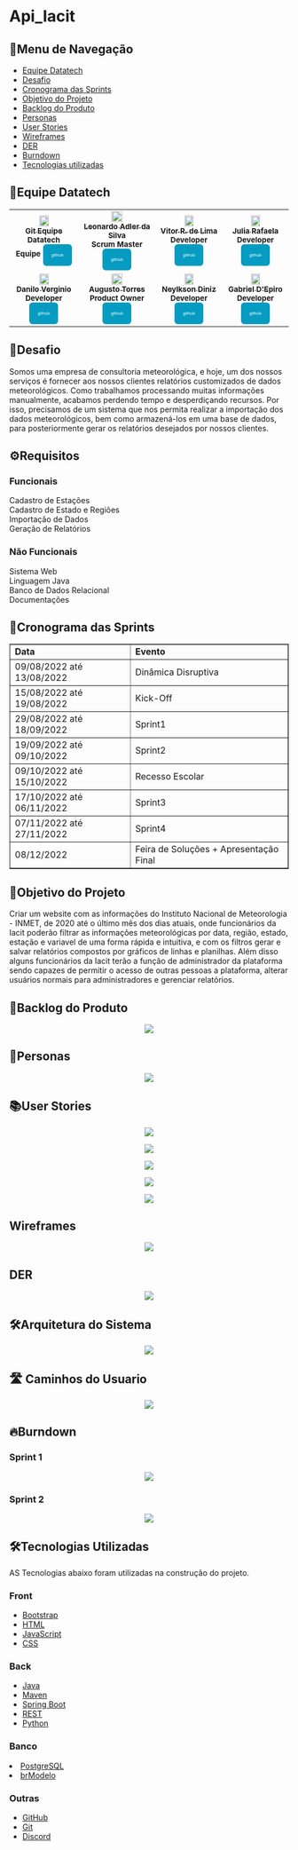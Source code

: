 # Api_Iacit

<h2>📜Menu de Navegação</h2>

- [Equipe Datatech](#equipe-datatech)
- [Desafio](#desafio)
- [Cronograma das Sprints](#cronograma-das-sprints)
- [Objetivo do Projeto](#objetivo-do-projeto)
- [Backlog do Produto](#backlog-do-produto)
- [Personas](#personas)
- [User Stories](#user-stories)
- [Wireframes](#wireframes)
- [DER](#der)
- [Burndown](#burndown)
- [Tecnologias utilizadas](#tecnologias-utilizadas)


</table>
<h2>🎲Equipe Datatech</h2>
<table>
<tr>
<td align="center">
    
<a href="https://github.com/DatatechOffice">    
<img src="https://avatars.githubusercontent.com/u/100881194?v=4" width = "40%">            
<br />
<sub><b>Git Equipe Datatech</b></sub>
<br />
</a>
<sub><b>Equipe</b></sub>
<sub><b><a href="https://github.com/DatatechOffice"><button style="background: #069cc2; border-radius: 6px; padding: 15px; cursor: pointer; color: #fff; border: none; font-size: 8px;">github</button></a></b></sub> 

<td align="center">
    
<a href="https://github.com/LeoAdlerr">
<img src="https://avatars.githubusercontent.com/u/88751032?v=4" width = "40%">            
<br />
<sub><b>Leonardo Adler da Silva</b></sub>
<br />
</a>
<sub><b>Scrum Master</b></sub>
<sub><b><a href="https://github.com/LeoAdlerr"><button style="background: #069cc2; border-radius: 6px; padding: 15px; cursor: pointer; color: #fff; border: none; font-size: 8px;">github</button></a></b></sub> 
<td align="center">
    
<a href="https://github.com/VilRL">
<img src="https://avatars.githubusercontent.com/u/56142288?v=4" width = "40%"> 
<br />
<sub><b>Vitor R. de Lima</b></sub>
<br />
</a>
<sub><b>Developer</b></sub>
<sub><b><a href="https://github.com/VilRL"><button style="background: #069cc2; border-radius: 6px; padding: 15px; cursor: pointer; color: #fff; border: none; font-size: 8px;">github</button></a></b></sub> 
<br />
</td>
<td align="center">
    
<a href="https://github.com/jufaela">
 <img src="https://avatars.githubusercontent.com/u/79148564?v=4" width = "40%"> 
<br />
<sub><b>Julia Rafaela</b></sub>
<br />
</a>
<sub><b>Developer</b></sub>
<sub><b><a href="https://github.com/jufaela"><button style="background: #069cc2; border-radius: 6px; padding: 15px; cursor: pointer; color: #fff; border: none; font-size: 8px;">github</button></a></b></sub> 
<br />
</td>
</tr>
<tr>
<td align="center">
       
<a href="https://github.com/Daniloel">
<img src="https://avatars.githubusercontent.com/u/88066389?v=4" width = "40%"> 
<br />
<sub><b>Danilo Verginio</b></sub>
<br />
</a>
<sub><b>Developer</b></sub>
<sub><b><a href="https://github.com/Daniloel"><button style="background: #069cc2; border-radius: 6px; padding: 15px; cursor: pointer; color: #fff; border: none; font-size: 8px;">github</button></a></b></sub>
<br />
</td>
<td align="center">
    
<a href="https://github.com/MrZeroLeft">   
<img src="https://avatars.githubusercontent.com/u/77200265?v=4" width = "40%"> 
<br />
<sub><b>Augusto Torres</b></sub>
<br />
</a>
<sub><b>Product Owner</b></sub>
<sub><b><a href="https://github.com/MrZeroLeft"><button style="background: #069cc2; border-radius: 6px; padding: 15px; cursor: pointer; color: #fff; border: none; font-size: 8px;">github</button></a></b></sub>
<br />
</td>

<td align="center">
    
<a href="https://github.com/NeyDiniz">
<img src="https://avatars.githubusercontent.com/u/80933376?v=4" width = "40%"> 
<br />
<sub><b>Neylkson Diniz</b></sub>
<br /> 
</a>
<sub><b>Developer</b></sub>
<sub><b><a href="https://github.com/NeyDiniz"><button style="background: #069cc2; border-radius: 6px; padding: 15px; cursor: pointer; color: #fff; border: none; font-size: 8px;">github</button></a></b></sub>
<br />
</td>


<td align="center">
    
<a href="https://github.com/GabrielDepiro">
<img src="https://avatars.githubusercontent.com/u/90358435?v=4" width = "40%"> 
<br />
<sub><b>Gabriel D'Epiro</b></sub>
<br /> 
</a>
<sub><b>Developer</b></sub>
<sub><b><a href="https://github.com/GabrielDepiro"><button style="background: #069cc2; border-radius: 6px; padding: 15px; cursor: pointer; color: #fff; border: none; font-size: 8px;">github</button></a></b></sub>
<br />
</td>

</tr>
</table>


<h2>🧩Desafio</h2>
Somos uma empresa de consultoria meteorológica, e hoje, um dos nossos serviços é fornecer aos nossos clientes relatórios customizados de dados meteorológicos.
Como trabalhamos processando muitas informações manualmente, acabamos perdendo tempo e desperdiçando recursos.
Por isso, precisamos de um sistema que nos permita realizar a importação dos dados meteorológicos, bem como armazená-los em uma base de dados, para posteriormente gerar os relatórios desejados por nossos clientes.
 

<h2>⚙️Requisitos</h2>
<h3>Funcionais</h3>
Cadastro de Estações <br>
Cadastro de Estado e Regiões <br>
Importação de Dados <br>
Geração de Relatórios <br>

<h3>Não Funcionais</h3>
Sistema Web <br>
Linguagem Java <br>
Banco de Dados Relacional <br>
Documentações <br>


 <h2>📄Cronograma das Sprints</h2>
    <table border="1">
        <tr>
            <td><b>Data</b></td>
            <td><b>Evento</b></td>  
        </tr>
         <tr>
            <td>09/08/2022 até 13/08/2022</td>
            <td>Dinâmica Disruptiva</td>  
        </tr>
        <tr>
            <td>15/08/2022 até 19/08/2022</td>
            <td>Kick-Off</td>  
        </tr> 
        <tr>
            <td>29/08/2022 até 18/09/2022</td>
            <td>Sprint1 </td>  
        </tr>    
        <tr>
            <td>19/09/2022 até 09/10/2022</td>
            <td>Sprint2</td>  
        </tr>
         <tr>
            <td>09/10/2022 até 15/10/2022</td>
            <td>Recesso Escolar</td>  
        </tr>
        <tr>
            <td>17/10/2022 até 06/11/2022</td>
            <td>Sprint3</td>  
        </tr>   
        <tr>
            <td>07/11/2022 até 27/11/2022</td>
            <td>Sprint4</td>  
        </tr>
        <tr>
            <td>08/12/2022</td>
            <td>Feira de Soluções + Apresentação Final</td>  
        </tr> 
    </table>
 

<h2>🎯Objetivo do Projeto</h2>
 Criar um website com as informações do Instituto Nacional de Meteorologia - INMET, de 2020 até o último mês dos dias atuais, onde funcionários da Iacit poderão filtrar as informações meteorológicas por data, região, estado, estação e variavel de uma forma rápida e intuitiva, e com os filtros gerar e salvar relatórios compostos por gráficos de linhas e planilhas. Além disso alguns funcionários da Iacit terão a função de administrador da plataforma sendo capazes de permitir o acesso de outras pessoas a plataforma, alterar usuários normais para administradores e gerenciar relatórios.
 
 
 <h2>📄Backlog do Produto</h2>
<p align="center">
<img src="https://github.com/DatatechOffice/Api_Iacit/blob/Sprint2/Imagens/Cards/Backlog.png">
</p>


<h2>👤Personas</h2>
<p align="center">
<img src="https://github.com/DatatechOffice/Api_Iacit/blob/Sprint2/Imagens/Cards/Personas.png">
</p>

 
<h2>📚User Stories</h2>
<p align="center">
<img src="https://github.com/DatatechOffice/Api_Iacit/blob/Sprint2/Imagens/Cards/FIltro%20de%20Dados.png">
</p>

<p align="center">
<img src="https://github.com/DatatechOffice/Api_Iacit/blob/Sprint2/Imagens/Cards/Gr%C3%A1fico%20de%20Linhas.png">
</p>

<p align="center">
<img src="https://github.com/DatatechOffice/Api_Iacit/blob/Sprint2/Imagens/Cards/Planilhas.png">
</p>

<p align="center">
<img src="https://github.com/DatatechOffice/Api_Iacit/blob/Sprint2/Imagens/Cards/FIltro%20de%20Dados.png">
</p>

<p align="center">
<img src="https://github.com/DatatechOffice/Api_Iacit/blob/Sprint2/Imagens/Cards/Acessar%20Ferramenta.png">
</p>


<h2>Wireframes</h2>
<p align="center">
<img src="https://github.com/DatatechOffice/Api_Iacit/blob/Sprint2/Imagens/Wireframe_Home.png">
</p>


<h2>DER</h2>
<p align="center">
<img src="https://github.com/DatatechOffice/Api_Iacit/blob/Sprint2/Banco/Imagens/Conceitual.png">
</p>


<h2>🛠️Arquitetura do Sistema</h2>
<p align="center">
<img src="https://github.com/DatatechOffice/Api_Iacit/blob/Sprint2/Imagens/Cards/Arquitetura%20do%20Sistema.png">
</p>


<h2> 🛣 Caminhos do Usuario</h2>
<p align="center">
<img src="https://github.com/DatatechOffice/Api_Iacit/blob/Sprint2/Imagens/Cards/Caminhos%20do%20Usuario.png">
</p>
 
 
 <h2>🔥Burndown</h2>
<h3>Sprint 1</h3>
<p align="center">
<img src="https://github.com/DatatechOffice/Api_Iacit/blob/main/Imagens/Burndown_1.png">
</p>

<h3>Sprint 2</h3>
<p align="center">
<img src="https://github.com/DatatechOffice/Api_Iacit/blob/Sprint2/Imagens/Burndown_2.png">
</p>


<h2>🛠Tecnologias Utilizadas</h2>

AS Tecnologias abaixo foram utilizadas na construção do projeto.
<h3>Front</h3>

- [Bootstrap](https://getbootstrap.com/)
- [HTML](https://developer.mozilla.org/pt-BR/docs/Web/HTML)
- [JavaScript](https://www.javascript.com/)
- [CSS](https://developer.mozilla.org/pt-BR/docs/Web/CSS)

<h3>Back</h3>

- [Java](https://www.java.com/pt-BR/)
- [Maven](https://maven.apache.org/)
- [Spring Boot](https://spring.io/projects/spring-boot/)
- [REST](https://www.redhat.com/pt-br/topics/api/what-is-a-rest-api)
- [Python](https://www.python.org/)

<h3>Banco</h3

- [PostgreSQL](https://www.microsoft.com/pt-br/sql-server/sql-server-downloads)
- [brModelo](https://sourceforge.net/projects/brmodelo/)

<h3>Outras</h3>

- [GitHub](https://github.com/)
- [Git](https://github.com/)
- [Discord](https://discord.com/)
